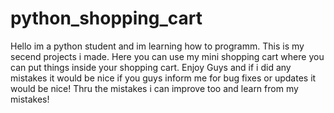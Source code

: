 # python_shopping_cart

Hello im a python student and im learning how to programm. This is my secend projects i made. 
Here you can use my mini shopping cart where you can put things inside your shopping cart.
Enjoy Guys and if i did any mistakes it would be nice if you guys inform me for bug fixes or updates it would be nice!
Thru the mistakes i can improve too and learn from my mistakes!
